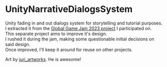 # UnityNarrativeDialogsSystem

Unity fading in and out dialogs system for storytelling and tutorial purposes.  
I extracted it from the [Global Game Jam 2023 project](https://external.ink?to=https://rowdaboat.itch.io/quest-for-the-black-yard) I participated on.  
This separate project aims to improve it's design.  
I rushed it during the jam, making some questionable initial decisions on said design.  
Once improved, I'll keep it around for reuse on other projects.

Art by [juri_artworks](https://external.ink?to=https://www.instagram.com/juri_artworks/). He is awesome!
